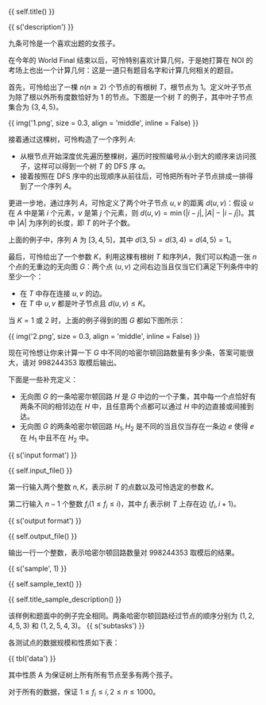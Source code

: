 {{ self.title() }}

{{ s('description') }}

九条可怜是一个喜欢出题的女孩子。

在今年的 World Final 结束以后，可怜特别喜欢计算几何，于是她打算在 NOI 的考场上也出一个计算几何：这是一道只有题目名字和计算几何相关的题目。

首先，可怜给出了一棵 $n(n \geq 2)$ 个节点的有根树 $T$，根节点为 $1$。定义叶子节点为除了根以外所有度数恰好为 $1$ 的节点。下图是一个树 $T$ 的例子，其中叶子节点集合为 $\{3,4,5\}$。

{{ img('1.png', size = 0.3, align = 'middle', inline = False) }}

接着通过这棵树，可怜构造了一个序列 $A$:

- 从根节点开始深度优先遍历整棵树，遍历时按照编号从小到大的顺序来访问孩子，这样可以得到一个树 $T$ 的 DFS 序 $a$。
- 接着按照在 DFS 序中的出现顺序从前往后，可怜把所有叶子节点排成一排得到了一个序列 $A$。

更进一步地，通过序列 $A$，可怜定义了两个叶子节点 $u,v$ 的距离 $d(u,v)$：假设 $u$ 在 $A$ 中是第 $i$ 个元素，$v$ 是第 $j$ 个元素，则 $d(u,v)=\min(|i-j|, |A|-|i-j|)$。其中 $|A|$ 为序列的长度，即 $T$ 的叶子个数。

上面的例子中，序列 $A$ 为 $[3,4,5]$，其中 $d(3,5)=d(3,4)=d(4,5)=1$。

最后，可怜给出了一个参数 $K$，利用这棵有根树 $T$ 和序列$A$，我们可以构造一张 $n$ 个点的无重边的无向图 $G$：两个点 $(u,v)$ 之间右边当且仅当它们满足下列条件中的至少一个：

- 在 $T$ 中存在连接 $u,v$ 的边。
- 在 $T$ 中 $u,v$ 都是叶子节点且 $d(u,v) \leq K$。

当 $K = 1$ 或 $2$ 时，上面的例子得到的图 $G$ 都如下图所示：

{{ img('2.png', size = 0.3, align = 'middle', inline = False) }}

现在可怜想让你来计算一下 $G$ 中不同的哈密尔顿回路数量有多少条，答案可能很大，请对 $998244353$ 取模后输出。

下面是一些补充定义：

- 无向图 $G$ 的一条哈密尔顿回路 $H$ 是 $G$ 中边的一个子集，其中每一个点恰好有两条不同的相邻边在 $H$ 中，且任意两个点都可以通过 $H$ 中的边直接或间接到达。
- 无向图 $G$ 的两条哈密尔顿回路 $H_1,H_2$ 是不同的当且仅当存在一条边 $e$ 使得 $e$ 在 $H_1$ 中且不在 $H_2$ 中。

{{ s('input format') }}

{{ self.input_file() }}

第一行输入两个整数 $n,K$，表示树 $T$ 的点数以及可怜选定的参数 $K$。

第二行输入 $n-1$ 个整数 $f_i(1 \leq f_i \leq i)$，其中 $f_i$ 表示树 $T$ 上存在边 $(f_i,i+1)$。

{{ s('output format') }}

{{ self.output_file() }}

输出一行一个整数，表示哈密尔顿回路数量对 $998244353$ 取模后的结果。

{{ s('sample', 1) }}

{{ self.sample_text() }}


{{ self.title_sample_description() }}

该样例和题面中的例子完全相同。两条哈密尔顿回路经过节点的顺序分别为 $(1,2,4,5,3)$ 和 $(1,2,5,4,3)$。
{{ s('subtasks') }}

各测试点的数据规模和性质如下表：

{{ tbl('data') }}

其中性质 A 为保证树上所有所有节点至多有两个孩子。

对于所有的数据，保证 $1 \leq f_i \leq i, 2 \leq n \leq 1000$。